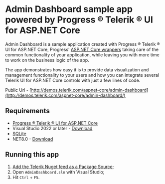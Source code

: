 # Admin Dashboard sample app powered by Progress &reg; Telerik &reg; UI for ASP.NET Core

Admin Dashboard is a sample application created with Progress &reg; Telerik &reg; UI for ASP.NET Core, Progress' [ASP.NET Core wrappers](http://www.telerik.com/aspnet-core) taking care of the common functionality of your application, while leaving you with more time to work on the business logic of the app.

The app demonstrates how easy it is to provide data visualization and management functionality to your users and how you can integrate several Telerik UI for ASP.NET Core controls with just a few lines of code.

Public Url - [http://demos.telerik.com/aspnet-core/admin-dashboard](http://demos.telerik.com/aspnet-core/admin-dashboard/)

## Requirements

* [Progress &reg; Telerik &reg; UI for ASP.NET Core](https://www.telerik.com/aspnet-core)
* Visual Studio 2022 or later - [Download](https://visualstudio.microsoft.com/vs/)
* [SQLite](https://www.sqlite.org/)
* NET8.0 - [Download](https://dotnet.microsoft.com/en-us/download/dotnet/8.0)

## Running this app

1. [Add the Telerik Nuget feed as a Package Source](http://docs.telerik.com/aspnet-core/getting-started/nuget-install);
1. Open `AdminDashboard.sln` with Visual Studio;
1. Hit `Ctrl` + `F5`.

